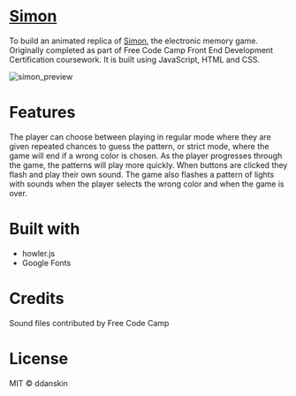 # [Simon](https://ddanskin.github.io/simon-game/)
To build an animated replica of [Simon](https://en.wikipedia.org/wiki/Simon_(game)), the electronic memory game. Originally completed as part of Free Code Camp Front End Development Certification coursework. It is built using JavaScript, HTML and CSS.

![simon_preview](https://user-images.githubusercontent.com/6474602/40698319-74bcc1e6-639c-11e8-964d-79a861c7c093.jpg)

# Features
The player can choose between playing in regular mode where they are given repeated chances to guess the pattern, or strict mode, where the game will end if a wrong color is chosen. As the player progresses through the game, the patterns will play more quickly. When buttons are clicked they flash and play their own sound. The game also flashes a pattern of lights with sounds when the player selects the wrong color and when the game is over.

# Built with
* howler.js
* Google Fonts

# Credits
Sound files contributed by Free Code Camp

# License
MIT &copy; ddanskin
